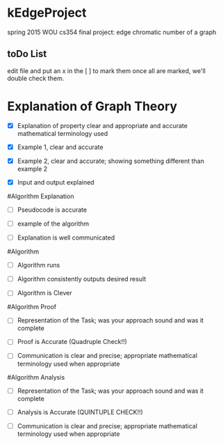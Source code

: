 # kEdgeProject
spring 2015 WOU cs354 final project: edge chromatic number of a graph


##    toDo List


edit file and put an x in the [ ] to mark them
once all are marked, we'll double check them.

# Explanation of Graph Theory 

- [x] Explanation of property clear and appropriate and accurate mathematical terminology used

- [x] Example 1, clear and accurate

- [x] Example 2, clear and accurate; showing something different than example 2

- [x] Input and output explained 

#Algorithm Explanation

- [ ] Pseudocode is accurate 

- [ ] example of the algorithm

- [ ] Explanation is well communicated

#Algorithm

- [ ] Algorithm runs 

- [ ] Algorithm consistently outputs desired result

- [ ] Algorithm is Clever

#Algorithm Proof

- [ ] Representation of the Task; was your approach sound and was it complete

- [ ] Proof is Accurate  (Quadruple Check!!)

- [ ] Communication is clear and precise; appropriate mathematical terminology used when appropriate

#Algorithm Analysis

- [ ] Representation of the Task; was your approach sound and was it complete

- [ ] Analysis is Accurate (QUINTUPLE CHECK!!)

- [ ] Communication is clear and precise; appropriate mathematical terminology used when appropriate
  
